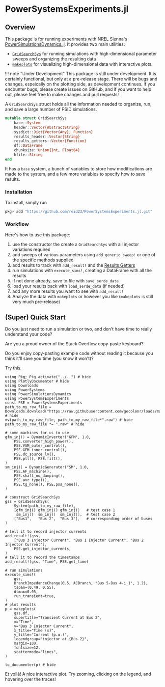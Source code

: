 # PowerSystemsExperiments.jl

## Overview
This package is for running experiments with NREL Sienna's [PowerSimulationsDynamics.jl](https://nrel-sienna.github.io/PowerSimulationsDynamics.jl/stable/). It provides two main utilities:
- [`GridSearchSys`](@ref) for running simulations with high-dimensional parameter sweeps and organizing the resulting data
- [`makeplots`](@ref) for visualizing high-dimensional data with interactive plots.

!!! note "Under Development"
    This package is still under development. It is certainly functional, but only at a pre-release stage. There will be bugs and changes, espeically on the plotting side, as development continues. If you encounter bugs, please create issues on GitHub, and if you want to help out, please feel free to make changes and pull requests!

A `GridSearchSys` struct holds all the information needed to organize, run, and save a large number of PSID simulations.
```julia
mutable struct GridSearchSys
    base::System
    header::Vector{AbstractString}
    sysdict::Dict{Vector{Any}, Function}
    results_header::Vector{String}
    results_getters::Vector{Function}
    df::DataFrame
    chunksize::Union{Int, Float64}
    hfile::String
end
```
It has a `base` system, a bunch of variables to store how modifications are made to the system, and a few more variables to specify how to save results.
### Installation
To install, simply run
```julia
pkg> add "https://github.com/reid23/PowerSystemsExperiments.jl.git"
```
### Workflow
Here's how to use this package:
1. use the constructor the create a `GridSearchSys` with all injector variations required
2. add sweeps of various parameters using `add_generic_sweep!` or one of the specific methods supplied
3. add results to track with `add_result!` and the [Results Getters](@ref)
4. run simulations with `execute_sims!`, creating a DataFrame with all the results
5. if not done already, save to file with `save_serde_data`
6. load your results back with `load_serde_data` (if needed)
7. add any more results you want to see with `add_result!`
8. Analyze the data with `makeplots` or however you like (`makeplots` is still very much pre-release)

## (Super) Quick Start
Do you just need to run a simulation or two, and don't have time to really understand your code?

Are you a proud owner of the Stack Overflow copy-paste keyboard?

Do you enjoy copy-pasting example code without reading it because you think it'll save you time (you know it won't)?

Try this.

```@example
using Pkg; Pkg.activate("../..") # hide
using PlotlyDocumenter # hide
using Downloads
using PowerSystems
using PowerSimulationsDynamics
using PowerSystemsExperiments
const PSE = PowerSystemsExperiments
path_to_my_raw_file = Downloads.download("https://raw.githubusercontent.com/gecolonr/loads/main/data/raw_data/WSCC_9bus.raw"); # hide
mv(path_to_my_raw_file, path_to_my_raw_file*".raw") # hide
path_to_my_raw_file *= ".raw" # hide

# some machines for us to use
gfm_inj() = DynamicInverter("GFM", 1.0,
    PSE.converter_high_power(),
    PSE.VSM_outer_control(), 
    PSE.GFM_inner_control(), 
    PSE.dc_source_lv(),
    PSE.pll(), PSE.filt(), 
)
sm_inj() = DynamicGenerator("SM", 1.0, 
    PSE.AF_machine(),
    PSE.shaft_no_damping(), 
    PSE.avr_type1(),
    PSE.tg_none(), PSE.pss_none(),
)

# construct GridSearchSys
gss = GridSearchSys(
    System(path_to_my_raw_file),
    [gfm_inj() gfm_inj() gfm_inj()   # test case 1
     sm_inj()  sm_inj()  sm_inj()],  # test case 2
    ["Bus1",   "Bus 2",  "Bus 3"],   # corresponding order of buses
)

# tell it to record injector currents
add_result!(gss, 
    ["Bus 3 Injector Current", "Bus 1 Injector Current", "Bus 2 Injector Current"], 
    PSE.get_injector_currents,
)
# tell it to record the timestamps
add_result!(gss, "Time", PSE.get_time)

# run simulations
execute_sims!(
    gss,
    BranchImpedanceChange(0.5, ACBranch, "Bus 5-Bus 4-i_1", 1.2), 
    tspan=(0.49, 0.55), 
    dtmax=0.05, 
    run_transient=true, 
)
# plot results
p = makeplots(
    gss.df,
    supertitle="Transient Current at Bus 2",
    x="Time",
    y="Bus 3 Injector Current",
    x_title="Time (s)",
    y_title="Current (p.u.)",
    legendgroup="injector at {Bus 2}",
    margin=100,
    fontsize=12,
    scattermode="lines",
)

to_documenter(p) # hide
```
Et voilà! A nice interactive plot. Try zooming, clicking on the legend, and hovering over the traces!

